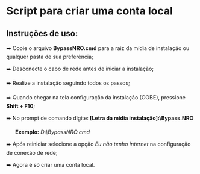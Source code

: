 # Script para criar uma conta local
## Instruções de uso:
➡️ Copie o arquivo **BypassNRO.cmd** para a raiz da mídia de instalação ou qualquer pasta de sua preferência;

➡️ Desconecte o cabo de rede antes de iniciar a instalação;

➡️ Realize a instalação seguindo todos os passos;

➡️ Quando chegar na tela configuração da instalação (OOBE),  pressione **Shift + F10**;

➡️ No prompt de comando digite: **[Letra da mídia instalação]:\Bypass.NRO**

&nbsp; &nbsp; &nbsp; **Exemplo:** *D:\BypassNRO.cmd* &ensp;

➡️ Após reiniciar selecione a opção *Eu não tenho internet* na configuração de conexão de rede;

➡️ Agora é só criar uma conta local.

